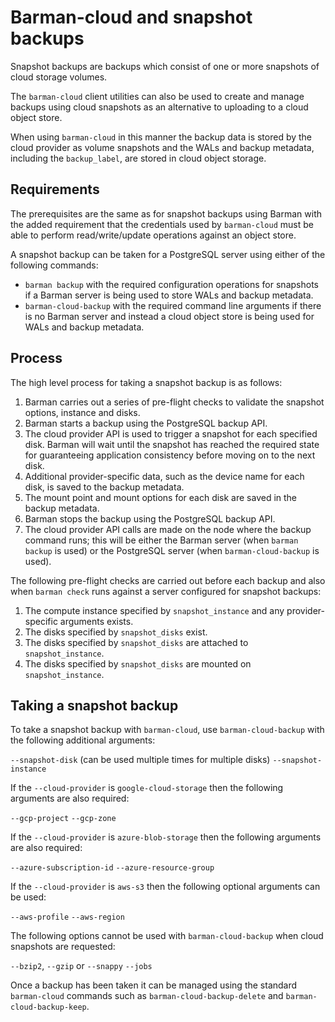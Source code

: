 # Barman-cloud and snapshot backups

Snapshot backups are backups which consist of one or more snapshots of cloud storage volumes.

The `barman-cloud` client utilities can also be used to create and manage backups using cloud snapshots as an alternative to uploading to a cloud object store.

When using `barman-cloud` in this manner the backup data is stored by the cloud provider as volume snapshots and the WALs and backup metadata, including the `backup_label`, are stored in cloud object storage.

## Requirements

The prerequisites are the same as for snapshot backups using Barman with the added requirement that the credentials used by `barman-cloud` must be able to perform read/write/update operations against an object store.



A snapshot backup can be taken for a PostgreSQL server using either of the following commands:

- `barman backup` with the required configuration operations for snapshots if a Barman server is being used to store WALs and backup metadata.
- `barman-cloud-backup` with the required command line arguments if there is no Barman server and instead a cloud object store is being used for WALs and backup metadata.

## Process

The high level process for taking a snapshot backup is as follows:

1. Barman carries out a series of pre-flight checks to validate the snapshot options, instance and disks.
2. Barman starts a backup using the PostgreSQL backup API.
3. The cloud provider API is used to trigger a snapshot for each specified disk. Barman will wait until the snapshot has reached the required state for guaranteeing application consistency before moving on to the next disk.
4. Additional provider-specific data, such as the device name for each disk, is saved to the backup metadata.
5. The mount point and mount options for each disk are saved in the backup metadata.
6. Barman stops the backup using the PostgreSQL backup API.
7. The cloud provider API calls are made on the node where the backup command runs; this will be either the Barman server (when `barman backup` is used) or the PostgreSQL server (when `barman-cloud-backup` is used).

The following pre-flight checks are carried out before each backup and also when `barman check` runs against a server configured for snapshot backups:

1. The compute instance specified by `snapshot_instance` and any provider-specific arguments exists.
2. The disks specified by `snapshot_disks` exist.
3. The disks specified by `snapshot_disks` are attached to `snapshot_instance`.
4. The disks specified by `snapshot_disks` are mounted on `snapshot_instance`.


## Taking a snapshot backup

To take a snapshot backup with `barman-cloud`, use `barman-cloud-backup` with the following additional arguments:

`--snapshot-disk` (can be used multiple times for multiple disks)
`--snapshot-instance`

If the `--cloud-provider` is `google-cloud-storage` then the following arguments are also required:

`--gcp-project`
`--gcp-zone`

If the `--cloud-provider` is `azure-blob-storage` then the following arguments are also required:

`--azure-subscription-id`
`--azure-resource-group`

If the `--cloud-provider` is `aws-s3` then the following optional arguments can be used:

`--aws-profile`
`--aws-region`

The following options cannot be used with `barman-cloud-backup` when cloud snapshots are requested:

`--bzip2`, `--gzip` or `--snappy`
`--jobs`

Once a backup has been taken it can be managed using the standard `barman-cloud` commands such as `barman-cloud-backup-delete` and `barman-cloud-backup-keep`.